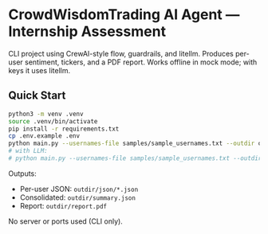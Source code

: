 # CrowdWisdomTrading AI Agent — Internship Assessment

CLI project using CrewAI-style flow, guardrails, and litellm. Produces per-user sentiment,
tickers, and a PDF report. Works offline in mock mode; with keys it uses litellm.

## Quick Start

```bash
python3 -m venv .venv
source .venv/bin/activate
pip install -r requirements.txt
cp .env.example .env
python main.py --usernames-file samples/sample_usernames.txt --outdir outputs/mock_run
# with LLM:
# python main.py --usernames-file samples/sample_usernames.txt --outdir outputs/llm_run --use-llm
```

Outputs:
- Per-user JSON: `outdir/json/*.json`
- Consolidated: `outdir/summary.json`
- Report: `outdir/report.pdf`

No server or ports used (CLI only).